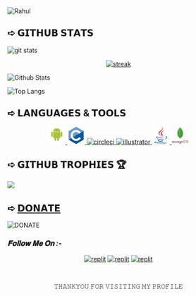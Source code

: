 <img src="https://readme-typing-svg.herokuapp.com?font=Kaushan+Script&size=40&duration=3500&color=447FF7&background=FFFFFF00&center=true&vCenter=true&width=650&height=55&lines=Hey!+It's+Rahul+%F0%9F%91%8B%F0%9F%8F%BB;I+am+a+small+developer+%F0%9F%93%88;I+am+from+India+%F0%9F%87%AE%F0%9F%87%B3;Please+Support+Subscribe+and+Follow+%E2%9A%99%EF%B8%8F" alt="Rahul" width="650" height="55">




## ➪ 𝗚𝗜𝗧𝗛𝗨𝗕 𝗦𝗧𝗔𝗧𝗦

![git stats](https://github-readme-stats.vercel.app/api?username=TechifyBots\&show_icons=true\&theme=default#gh-light-mode-only)


<p align="center">
  <a href="https://github.com/TechifyBots">      
<img title="stats" alt="streak" src="https://github-readme-streak-stats.herokuapp.com/?user=TechifyBots&theme=red&hide_border=true&stroke=f53b3b"/>
</a> 
</p>




![Github Stats](https://github-stats-alpha.vercel.app/api/?username=TechifyBots&tc=323&ic=323)

![Top Langs](https://github-readme-stats.vercel.app/api/top-langs/?username=TechifyBots\&layout=donut)






## ➪ 𝗟𝗔𝗡𝗚𝗨𝗔𝗚𝗘𝗦 & 𝗧𝗢𝗢𝗟𝗦
<p align="center"> <a href="https://developer.android.com" target="_blank" rel="noreferrer"> <img src="https://raw.githubusercontent.com/devicons/devicon/master/icons/android/android-original-wordmark.svg" alt="android" width="40" height="40"/> </a> <a href="https://www.cprogramming.com/" target="_blank" rel="noreferrer"> <img src="https://raw.githubusercontent.com/devicons/devicon/master/icons/c/c-original.svg" alt="c" width="40" height="40"/> </a> <a href="https://circleci.com" target="_blank" rel="noreferrer"> <img src="https://www.vectorlogo.zone/logos/circleci/circleci-icon.svg" alt="circleci" width="40" height="40"/> </a> <a href="https://www.adobe.com/in/products/illustrator.html" target="_blank" rel="noreferrer"> <img src="https://www.vectorlogo.zone/logos/adobe_illustrator/adobe_illustrator-icon.svg" alt="illustrator" width="40" height="40"/> </a> <a href="https://www.java.com" target="_blank" rel="noreferrer"> <img src="https://raw.githubusercontent.com/devicons/devicon/master/icons/java/java-original.svg" alt="java" width="40" height="40"/> </a> <a href="https://www.mongodb.com/" target="_blank" rel="noreferrer"> <img src="https://raw.githubusercontent.com/devicons/devicon/master/icons/mongodb/mongodb-original-wordmark.svg" alt="mongodb" width="40" height="40"/> </a> </p>

## ➪ 𝗚𝗜𝗧𝗛𝗨𝗕 𝗧𝗥𝗢𝗣𝗛𝗜𝗘𝗦 🏆
![](https://github-profile-trophy.vercel.app/?username=TechifyBots)

## ➪ [𝗗𝗢𝗡𝗔𝗧𝗘](https://TechifyBots.github.io/Donate)

![DONATE](https://envs.sh/JlT.jpg)

<h3><i>𝐅𝐨𝐥𝐥𝐨𝐰 𝐌𝐞 𝐎𝐧 :-</i></h3>
</p>
<p align="center">
<a href="https://www.instagram.com/TechifyRahul"><img alt="replit" src="https://img.shields.io/badge/-Instagram-pink?style=for-the-badge&logo=instagram&logoColor=white"/></a> <a href="https://www.telegram.me/TechifyBots"><img alt="replit" src="https://img.shields.io/badge/-Telegram-blue?style=for-the-badge&logo=telegram&logoColor=white"/></a>
<a href="https://youtube.com/@TechifyBots"><img alt="replit" src="https://img.shields.io/badge/-youtube-red?style=for-the-badge&logo=youtube&logoColor=white"/></a>
</p>
<br>
<p align="center">
𝚃𝙷𝙰𝙽𝙺𝚈𝙾𝚄 𝙵𝙾𝚁 𝚅𝙸𝚂𝙸𝚃𝙸𝙽𝙶 𝙼𝚈 𝙿𝚁𝙾𝙵𝙸𝙻𝙴
</p>
